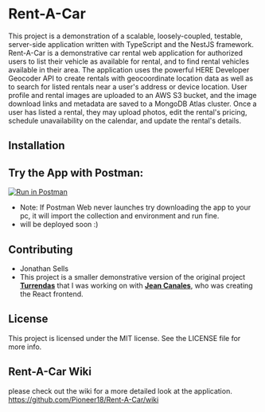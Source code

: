 # Rent-A-Car
This project is a demonstration of a scalable, loosely-coupled, testable, server-side application written with TypeScript and the NestJS framework. Rent-A-Car is a demonstrative car rental web application for authorized users to list their vehicle as available for rental, and to find rental vehicles available in their area. The application uses the powerful HERE Developer Geocoder API to create rentals with geocoordinate location data as well as to search for listed rentals near a user's address or device location. User profile and rental images are uploaded to an AWS S3 bucket, and the image download links and metadata are saved to a MongoDB Atlas cluster. Once a user has listed a rental, they may upload photos, edit the rental's pricing, schedule unavailability on the calendar, and update the rental's details.

## Installation


## Try the App with Postman:
[![Run in Postman](https://run.pstmn.io/button.svg)](https://god.postman.co/run-collection/d687e602b7ebb63c6883#?env%5BRent-A-Car%5D=W3sia2V5IjoiYmFzZV91cmwiLCJ2YWx1ZSI6Imh0dHA6Ly9sb2NhbGhvc3Q6MzAwMCIsImVuYWJsZWQiOnRydWV9LHsia2V5IjoiUmVzZXRfVG9rZW4iLCJ2YWx1ZSI6IiIsImVuYWJsZWQiOnRydWV9LHsia2V5IjoiY29va2llIiwidmFsdWUiOiIiLCJlbmFibGVkIjp0cnVlfV0=)
* Note: If Postman Web never launches try downloading the app to your pc, it will import the collection and environment and run fine. 
* will be deployed soon :)

## Contributing
- Jonathan Sells
- This project is a smaller demonstrative version of the original project [**Turrendas**](https://github.com/Pioneer18/turrendas-backend) that I was working on with [**Jean Canales**](https://github.com/Hakuti), who was creating the React frontend.

## License
This project is licensed under the MIT license. See the LICENSE file for more info.

## Rent-A-Car Wiki
please check out the wiki for a more detailed look at the application.
https://github.com/Pioneer18/Rent-A-Car/wiki


